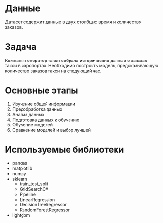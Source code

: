 # Данные

Датасет содержит данные в двух столбцах: время и количество заказов.

# Задача

Компания оператор такси собрала исторические данные о заказах такси в аэропортах. Необходимо построить модель, предсказывающую количество заказов такси на следующий час.

# Основные этапы

1. Изучение общей информации
2. Предобработка данных
3. Анализ данных
4. Подготовка данных к обучению
5. Обучение моделей
6. Сравнение моделей и выбор лучшей

# Используемые библиотеки

- pandas
- matplotlib
- numpy
- sklearn
  - train_test_split
  - GridSearchCV
  - Pipeline
  - LinearRegression
  - DecisionTreeRegressor
  - RandomForestRegressor
- lightgbm

